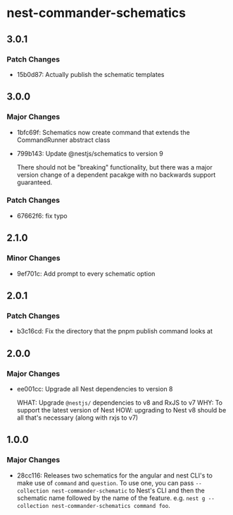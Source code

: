 # nest-commander-schematics

## 3.0.1

### Patch Changes

- 15b0d87: Actually publish the schematic templates

## 3.0.0

### Major Changes

- 1bfc69f: Schematics now create command that extends the CommandRunner abstract class

- 799b143: Update @nestjs/schematics to version 9

  There should not be "breaking" functionality, but there was a major version change of a dependent
  pacakge with no backwards support guaranteed.

### Patch Changes

- 67662f6: fix typo

## 2.1.0

### Minor Changes

- 9ef701c: Add prompt to every schematic option

## 2.0.1

### Patch Changes

- b3c16cd: Fix the directory that the pnpm publish command looks at

## 2.0.0

### Major Changes

- ee001cc: Upgrade all Nest dependencies to version 8

  WHAT: Upgrade `@nestjs/` dependencies to v8 and RxJS to v7 WHY: To support the latest version of
  Nest HOW: upgrading to Nest v8 should be all that's necessary (along with rxjs to v7)

## 1.0.0

### Major Changes

- 28cc116: Releases two schematics for the angular and nest CLI's to make use of `command` and
  `question`. To use one, you can pass `--collection nest-commander-schematic` to Nest's CLI and
  then the schematic name followed by the name of the feature. e.g.
  `nest g --collection nest-commander-schematics command foo`.
